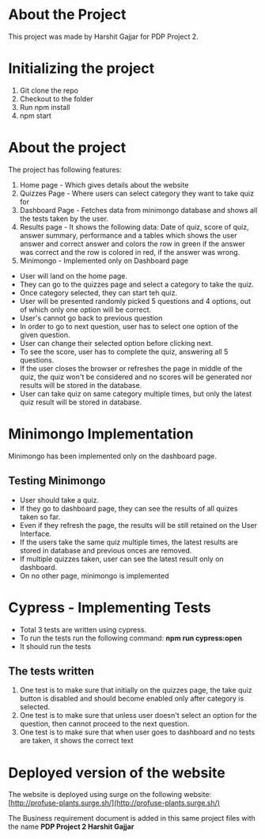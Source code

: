 # About the Project

This project was made by Harshit Gajjar for PDP Project 2.

# Initializing the project

1. Git clone the repo
2. Checkout to the folder
3. Run npm install
4. npm start

# About the project

The project has following features:

1. Home page - Which gives details about the website
2. Quizzes Page - Where users can select category they want to take quiz for
3. Dashboard Page - Fetches data from minimongo database and shows all the tests taken by the user.
4. Results page - It shows the following data: Date of quiz, score of quiz, answer summary, performance and a tables which shows the user answer and correct answer and colors the row in green if the answer was correct and the row is colored in red, if the answer was wrong.
5. Minimongo - Implemented only on Dashboard page

- User will land on the home page.
- They can go to the quizzes page and select a category to take the quiz.
- Once category selected, they can start teh quiz.
- User will be presented randomly picked 5 questions and 4 options, out of which only one option will be correct.
- User's cannot go back to previous question
- In order to go to next question, user has to select one option of the given question.
- User can change their selected option before clicking next.
- To see the score, user has to complete the quiz, answering all 5 questions.
- If the user closes the browser or refreshes the page in middle of the quiz, the quiz won't be considered and no scores will be generated nor results will be stored in the database.
- User can take quiz on same category multiple times, but only the latest quiz result will be stored in database.

# Minimongo Implementation

Minimongo has been implemented only on the dashboard page.

## Testing Minimongo

- User should take a quiz.
- If they go to dashboard page, they can see the results of all quizes taken so far.
- Even if they refresh the page, the results will be still retained on the User Interface.
- If the users take the same quiz multiple times, the latest results are stored in database and previous onces are removed.
- If multiple quizzes taken, user can see the latest result only on dashboard.
- On no other page, minimongo is implemented

# Cypress - Implementing Tests

- Total 3 tests are written using cypress.
- To run the tests run the following command: **npm run cypress:open**
- It should run the tests

## The tests written

1. One test is to make sure that initially on the quizzes page, the take quiz button is disabled and should become enabled only after category is selected.
2. One test is to make sure that unless user doesn't select an option for the question, then cannot proceed to the next question.
3. One test is to make sure that when user goes to dashboard and no tests are taken, it shows the correct text

# Deployed version of the website

The website is deployed using surge on the following website: [http://profuse-plants.surge.sh/](http://profuse-plants.surge.sh/)

The Business requirement document is added in this same project files with the name **PDP Project 2 Harshit Gajjar**
